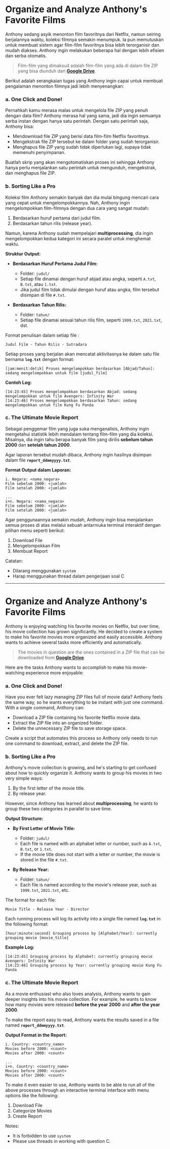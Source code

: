# Organize and Analyze Anthony's Favorite Films

Anthony sedang asyik menonton film favoritnya dari Netflix, namun seiring berjalannya waktu, koleksi filmnya semakin menumpuk. Ia pun memutuskan untuk membuat sistem agar film-film favoritnya bisa lebih terorganisir dan mudah diakses. Anthony ingin melakukan beberapa hal dengan lebih efisien dan serba otomatis.

> Film-film yang dimaksud adalah film-film yang ada di dalam file ZIP yang bisa diunduh dari **[Google Drive](https://drive.google.com/file/d/12GWsZbSH858h2HExP3x4DfWZB1jLdV-J/view?usp=drive_link)**.

Berikut adalah serangkaian tugas yang Anthony ingin capai untuk membuat pengalaman menonton filmnya jadi lebih menyenangkan:

### **a. One Click and Done!**

Pernahkah kamu merasa malas untuk mengelola file ZIP yang penuh dengan data film? Anthony merasa hal yang sama, jadi dia ingin semuanya serba instan dengan hanya satu perintah. Dengan satu perintah saja, Anthony bisa:

- Mendownload file ZIP yang berisi data film-film Netflix favoritnya.
- Mengekstrak file ZIP tersebut ke dalam folder yang sudah terorganisir.
- Menghapus file ZIP yang sudah tidak diperlukan lagi, supaya tidak memenuhi penyimpanan.

Buatlah skrip yang akan mengotomatiskan proses ini sehingga Anthony hanya perlu menjalankan satu perintah untuk mengunduh, mengekstrak, dan menghapus file ZIP.

### **b. Sorting Like a Pro**

Koleksi film Anthony semakin banyak dan dia mulai bingung mencari cara yang cepat untuk mengelompokkannya. Nah, Anthony ingin mengelompokkan film-filmnya dengan dua cara yang sangat mudah:

1. Berdasarkan huruf pertama dari judul film.
2. Berdasarkan tahun rilis (release year).

Namun, karena Anthony sudah mempelajari **multiprocessing**, dia ingin mengelompokkan kedua kategori ini secara paralel untuk menghemat waktu.

**Struktur Output:**

- **Berdasarkan Huruf Pertama Judul Film:**

  - Folder: `judul/`
  - Setiap file dinamai dengan huruf abjad atau angka, seperti `A.txt`, `B.txt`, atau `1.txt`.
  - Jika judul film tidak dimulai dengan huruf atau angka, film tersebut disimpan di file `#.txt`.

- **Berdasarkan Tahun Rilis:**
  - Folder: `tahun/`
  - Setiap file dinamai sesuai tahun rilis film, seperti `1999.txt`, `2021.txt`, dst.

Format penulisan dalam setiap file :

```
Judul Film - Tahun Rilis - Sutradara
```

Setiap proses yang berjalan akan mencatat aktivitasnya ke dalam satu file bernama **`log.txt`** dengan format:

```
[jam:menit:detik] Proses mengelompokkan berdasarkan [Abjad/Tahun]: sedang mengelompokkan untuk film [judul_film]
```

**Contoh Log:**

```
[14:23:45] Proses mengelompokkan berdasarkan Abjad: sedang mengelompokkan untuk film Avengers: Infinity War
[14:23:46] Proses mengelompokkan berdasarkan Tahun: sedang mengelompokkan untuk film Kung Fu Panda
```

### **c. The Ultimate Movie Report**

Sebagai penggemar film yang juga suka menganalisis, Anthony ingin mengetahui statistik lebih mendalam tentang film-film yang dia koleksi. Misalnya, dia ingin tahu berapa banyak film yang dirilis **sebelum tahun 2000** dan **setelah tahun 2000**.

Agar laporan tersebut mudah dibaca, Anthony ingin hasilnya disimpan dalam file **`report_ddmmyyyy.txt`**.

**Format Output dalam Laporan:**

```
i. Negara: <nama_negara>
Film sebelum 2000: <jumlah>
Film setelah 2000: <jumlah>

...
i+n. Negara: <nama_negara>
Film sebelum 2000: <jumlah>
Film setelah 2000: <jumlah>
```

Agar penggunaannya semakin mudah, Anthony ingin bisa menjalankan semua proses di atas melalui sebuah antarmuka terminal interaktif dengan pilihan menu seperti berikut:
1. Download File
2. Mengelompokkan Film
3. Membuat Report

Catatan:
- Dilarang menggunakan `system`
- Harap menggunakan thread dalam pengerjaan soal C

---

# Organize and Analyze Anthony's Favorite Films

Anthony is enjoying watching his favorite movies on Netflix, but over time, his movie collection has grown significantly. He decided to create a system to make his favorite movies more organized and easily accessible. Anthony wants to achieve several tasks more efficiently and automatically.

> The movies in question are the ones contained in a ZIP file that can be downloaded from **[Google Drive](https://drive.google.com/file/d/12GWsZbSH858h2HExP3x4DfWZB1jLdV-J/view?usp=drive_link)**.

Here are the tasks Anthony wants to accomplish to make his movie-watching experience more enjoyable:

### **a. One Click and Done!**

Have you ever felt lazy managing ZIP files full of movie data? Anthony feels the same way, so he wants everything to be instant with just one command. With a single command, Anthony can:

- Download a ZIP file containing his favorite Netflix movie data.
- Extract the ZIP file into an organized folder.
- Delete the unnecessary ZIP file to save storage space.

Create a script that automates this process so Anthony only needs to run one command to download, extract, and delete the ZIP file.

### **b. Sorting Like a Pro**

Anthony's movie collection is growing, and he's starting to get confused about how to quickly organize it. Anthony wants to group his movies in two very simple ways:

1. By the first letter of the movie title.
2. By release year.

However, since Anthony has learned about **multiprocessing**, he wants to group these two categories in parallel to save time.

**Output Structure:**

- **By First Letter of Movie Title:**

  - Folder: `judul/`
  - Each file is named with an alphabet letter or number, such as `A.txt`, `B.txt`, or `1.txt`.
  - If the movie title does not start with a letter or number, the movie is stored in the file `#.txt`.

- **By Release Year:**
  - Folder: `tahun/`
  - Each file is named according to the movie's release year, such as `1999.txt`, `2021.txt`, etc.

The format for each file:

```
Movie Title - Release Year - Director
```

Each running process will log its activity into a single file named **`log.txt`** in the following format:

```
[hour:minute:second] Grouping process by [Alphabet/Year]: currently grouping movie [movie_title]
```

**Example Log:**

```
[14:23:45] Grouping process by Alphabet: currently grouping movie Avengers: Infinity War
[14:23:46] Grouping process by Year: currently grouping movie Kung Fu Panda
```

### **c. The Ultimate Movie Report**

As a movie enthusiast who also loves analysis, Anthony wants to gain deeper insights into his movie collection. For example, he wants to know how many movies were released **before the year 2000** and **after the year 2000**.

To make the report easy to read, Anthony wants the results saved in a file named **`report_ddmmyyyy.txt`**.

**Output Format in the Report:**

```
i. Country: <country_name>
Movies before 2000: <count>
Movies after 2000: <count>

...
i+n. Country: <country_name>
Movies before 2000: <count>
Movies after 2000: <count>
```

To make it even easier to use, Anthony wants to be able to run all of the above processes through an interactive terminal interface with menu options like the following:
1. Download File
2. Categorize Movies
3. Create Report

Notes:
- It is forbidden to use `system`
- Please use threads in working with question C.
